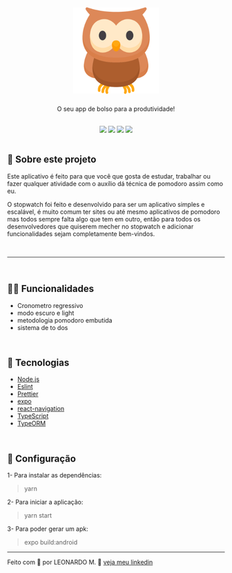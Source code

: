 <h1 align="center">
  <img alt="Logo" src="./mobile/assets/owl.png" width="200px">
</h1>

<p align="center">O seu app de bolso para a produtividade!</p>

<br>
<div align="center" >
  <img src="./assets/foco.jpeg"height="275">
  <img src="./assets/descanço.jpeg"height="275">
  <img src="./assets/listodos.jpeg"height="275">
  <img src="./assets/settings.jpeg"height="275">
</div>
<br>

## 📄 **Sobre este projeto**

Este aplicativo é feito para que você que gosta de estudar, trabalhar ou fazer qualquer atividade com o auxílio dá técnica de pomodoro assim como eu.

O stopwatch foi feito e desenvolvido para ser um aplicativo simples e escalável, é muito comum ter sites ou até mesmo aplicativos de pomodoro mas todos sempre falta algo que tem em outro, então para todos os desenvolvedores que quiserem mecher no stopwatch e adicionar funcionalidades sejam completamente bem-vindos.

<br>

---
<br>

## 🤹‍♀️ Funcionalidades
- Cronometro regressivo
- modo escuro e light
- metodologia pomodoro embutida
- sistema de to dos


<br>

## 🚀 Tecnologias

- [Node.js](https://nodejs.org/en/)
- [Eslint](https://eslint.org/)
- [Prettier](https://prettier.io/)
- [expo](https://docs.expo.dev/)
- [react-navigation](https://reactnavigation.org/)
- [TypeScript](https://www.typescriptlang.org/)
- [TypeORM](https://typeorm.io/#/)


<br>

## 🔨 Configuração

1- Para instalar as dependências:
> yarn

2- Para iniciar a aplicação:
> yarn start

3- Para poder gerar um apk:
> expo build:android

---

Feito com 💜 por LEONARDO M. 👋 [veja meu linkedin](https://www.linkedin.com/in/leonardo-muniz-a39984144/)
<br>

